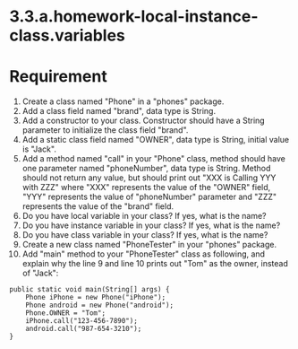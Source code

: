 # 3.3.a.homework-local-instance-class.variables
# Requirement
1. Create a class named "Phone" in a "phones" package.
2. Add a class field named "brand", data type is String.
3. Add a constructor to your class. Constructor should have a String parameter to initialize the class field "brand".
4. Add a static class field named "OWNER", data type is String, initial value is "Jack".
5. Add a method named "call" in your "Phone" class, method should have one parameter named "phoneNumber", data type is String. Method should not return any value, but should print out "XXX is Calling YYY with ZZZ" where "XXX" represents the value of the "OWNER" field, "YYY" represents the value of "phoneNumber" parameter and "ZZZ" represents the value of the "brand" field.
6. Do you have local variable in your class? If yes, what is the name?
7. Do you have instance variable in your class? If yes, what is the name?
8. Do you have class variable in your class? If yes, what is the name?
9. Create a new class named "PhoneTester" in your "phones" package.
10. Add "main" method to your "PhoneTester" class as following, and explain why the line 9 and line 10 prints out "Tom" as the owner, instead of "Jack": 
```
public static void main(String[] args) {
    Phone iPhone = new Phone("iPhone");
    Phone android = new Phone("android");
    Phone.OWNER = "Tom";
    iPhone.call("123-456-7890");
    android.call("987-654-3210");
}
```